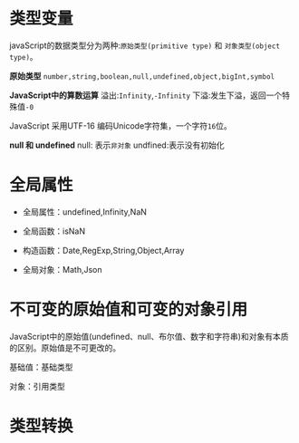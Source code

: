 # 类型变量

javaScript的数据类型分为两种:`原始类型(primitive type)` 和 `对象类型(object type)`。

**原始类型**
`number,string,boolean,null,undefined,object,bigInt,symbol`

**JavaScript中的算数运算**
溢出:`Infinity`,`-Infinity`
下溢:发生下溢，返回一个特殊值`-0`

JavaScript 采用UTF-16 编码Unicode字符集，一个字符`16`位。

**null 和 undefined**
null: 表示`非对象`
undfined:表示没有初始化

### 

# 全局属性

- 全局属性：undefined,Infinity,NaN

- 全局函数：isNaN

- 构造函数：Date,RegExp,String,Object,Array

- 全局对象：Math,Json

# 不可变的原始值和可变的对象引用

JavaScript中的原始值(undefined、null、布尔值、数字和字符串)和对象有本质的区别。原始值是不可更改的。



基础值：基础类型

对象：引用类型





# 类型转换

